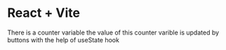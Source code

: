 # React + Vite

There is a counter variable the value of this counter varible is updated by buttons with the help of useState hook
